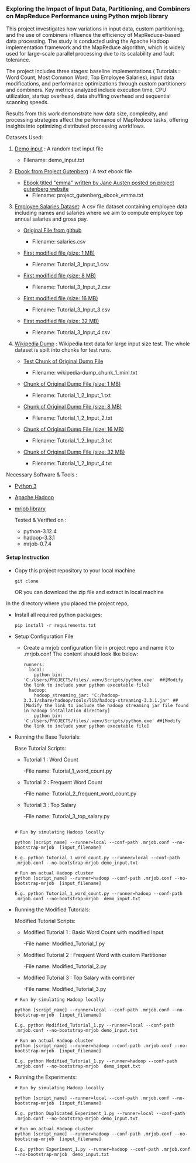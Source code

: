 
### Exploring the Impact of Input Data, Partitioning, and Combiners on MapReduce Performance using Python mrjob library

This project investigates how variations in input data, custom partitioning, and the use of combiners influence the efficiency of MapReduce-based data processing. The study is conducted using the Apache Hadoop implementation framework and the MapReduce algorithm, which is widely used for large-scale parallel processing due to its scalability and fault tolerance.

The project includes three stages: baseline implementations ( Tutorials : Word Count, Most Common Word, Top Employee Salaries), input data modifications, and performance optimizations through custom partitioners and combiners. Key metrics analyzed include execution time, CPU utilization, startup overhead, data shuffling overhead and sequential scanning speeds. 

Results from this work demonstrate how data size, complexity, and processing strategies affect the performance of MapReduce tasks, offering insights into optimizing distributed processing workflows.

Datasets Used:

1. [Demo input](https://github.com/zdata-inc/HadoopWithPython/blob/master/resources/input.txt) : A random text input file
    - Filename: demo_input.txt
2. [Ebook from Project Gutenberg](https://www.gutenberg.org/ebooks/) : A text ebook file
    - [Ebook titled "emma" written by Jane Austen posted on project gutenberg website](https://www.gutenberg.org/ebooks/158)
      - Filename: project_gutenberg_ebook_emma.txt
3. [Employee Salaries Dataset](https://github.com/zdata-inc/HadoopWithPython/blob/master/resources/salaries.csv): A csv file dataset containing employee data including names and salaries where we aim to compute employee top annual salaries and gross pay.
    - [Original File from github](https://github.com/zdata-inc/HadoopWithPython/blob/master/resources/salaries.csv)
      - Filename: salaries.csv

     - [First modified file (size: 1 MB)](https://raw.githubusercontent.com/sakarmainali/python_map_reduce/refs/heads/master/Tutorial_3_Input_1.csv)
        - Filename: Tutorial_3_Input_1.csv

     - [First modified file (size: 8 MB)](https://raw.githubusercontent.com/sakarmainali/python_map_reduce/refs/heads/master/Tutorial_3_Input_2.csv)
        - Filename: Tutorial_3_Input_2.csv

     - [First modified file (size: 16 MB)](https://raw.githubusercontent.com/sakarmainali/python_map_reduce/refs/heads/master/Tutorial_3_Input_3.csv)
        - Filename: Tutorial_3_Input_3.csv

     - [First modified file (size: 32 MB)](https://raw.githubusercontent.com/sakarmainali/python_map_reduce/refs/heads/master/Tutorial_3_Input_4.csv)
        - Filename: Tutorial_3_Input_4.csv      
      

4. [Wikipedia Dump](https://www.kaggle.com/datasets/toastedalmonds/wikipedia-dump-20200820) : Wikipedia text data for large input size test. The whole dataset is spilt into chunks for test runs.

    - [Test Chunk of Original Dump File](https://github.com/zdata-inc/HadoopWithPython/blob/master/resources/wikipedia-dump_chunk_1_mini.txt)
      - Filename: wikipedia-dump_chunk_1_mini.txt

     - [Chunk of Original Dump File (size: 1 MB)](https://raw.githubusercontent.com/sakarmainali/python_map_reduce/refs/heads/master/Tutorial_1_2_Input_1.txt)
        - Filename: Tutorial_1_2_Input_1.txt

     - [Chunk of Original Dump File (size: 8 MB)](https://raw.githubusercontent.com/sakarmainali/python_map_reduce/refs/heads/master/Tutorial_1_2_Input_2.txt)
        - Filename: Tutorial_1_2_Input_2.txt

     - [Chunk of Original Dump File (size: 16 MB)](https://raw.githubusercontent.com/sakarmainali/python_map_reduce/refs/heads/master/Tutorial_1_2_Input_3.txt)
        - Filename: Tutorial_1_2_Input_3.txt

     - [Chunk of Original Dump File (size: 32 MB)](https://raw.githubusercontent.com/sakarmainali/python_map_reduce/refs/heads/master/Tutorial_1_2_Input_4.txt)
        - Filename: Tutorial_1_2_Input_4.txt   


Necessary Software & Tools :

- [Python 3](https://www.python.org/downloads/)

- [Apache Hadoop](https://hadoop.apache.org/releases.html)
  
- [mrjob library](https://mrjob.readthedocs.io/en/latest/)

  Tested & Verified on : 
    - python-3.12.4
    - hadoop-3.3.1
    - mrjob-0.7.4


#### Setup Instruction

* Copy this project repository to your local machine
  ```shell
  git clone 
  ```
   OR
  you can download the zip file and extract in local machine





In the directory where you placed the project repo,

* Install all required python packages:
  ```shell
  pip install -r requirements.txt
  ```

* Setup Configuration File

  - Create a mrjob configuration file in project repo and name it to .mrjob.conf
    The content should look like below:

    ```shell
    runners:
      local:
        python_bin: 'C:/Users/PROJECTS/files/.venv/Scripts/python.exe'  ##[Modify the link to include your python executable file]
      hadoop:
        hadoop_streaming_jar: 'C:/hadoop-3.3.1/share/hadoop/tools/lib/hadoop-streaming-3.3.1.jar' ##[Modify the link to include the hadoop streaming jar file found in hadoop installation directory]
        python_bin: 'C:/Users/PROJECTS/files/.venv/Scripts/python.exe' ##[Modify the link to include your python executable file]
    ```

* Running the Base Tutorials:

  Base Tutorial Scripts:

    - Tutorial 1 : Word Count
    
        -File name: Tutorial_1_word_count.py 
    - Tutorial 2 : Frequent Word Count
    
        -File name: Tutorial_2_frequent_word_count.py 

    - Tutorial 3 : Top Salary
    
        -File name: Tutorial_3_top_salary.py 


  ```shell
  
  # Run by simulating Hadoop locally

  python [script_name] --runner=local --conf-path .mrjob.conf --no-bootstrap-mrjob  [input_filename]

  E.g. python Tutorial_1_word_count.py --runner=local --conf-path .mrjob.conf --no-bootstrap-mrjob demo_input.txt

  # Run on actual Hadoop cluster 
  python [script_name] --runner=hadoop --conf-path .mrjob.conf --no-bootstrap-mrjob  [input_filename]

  E.g. python Tutorial_1_word_count.py --runner=hadoop --conf-path .mrjob.conf --no-bootstrap-mrjob  demo_input.txt

  ```
* Running the Modified Tutorials:

  Modified Tutorial Scripts:

    - Modified Tutorial 1 : Basic Word Count with modified Input
    
        -File name: Modified_Tutorial_1.py 
    - Modified Tutorial 2 : Frequent Word with custom Partitioner
    
        -File name: Modified_Tutorial_2.py 

    - Modified Tutorial 3 : Top Salary with combiner
    
        -File name: Modified_Tutorial_3.py 

  ```shell
  # Run by simulating Hadoop locally

  python [script_name] --runner=local --conf-path .mrjob.conf --no-bootstrap-mrjob  [input_filename]

  E.g. python Modified_Tutorial_1.py --runner=local --conf-path .mrjob.conf --no-bootstrap-mrjob demo_input.txt

  # Run on actual Hadoop cluster 
  python [script_name] --runner=hadoop --conf-path .mrjob.conf --no-bootstrap-mrjob  [input_filename]

  E.g. python Modified_Tutorial_1.py --runner=hadoop --conf-path .mrjob.conf --no-bootstrap-mrjob  demo_input.txt

  ```
* Running the Experiments:

  ```shell
  # Run by simulating Hadoop locally

  python [script_name] --runner=local --conf-path .mrjob.conf --no-bootstrap-mrjob  [input_filename]

  E.g. python Duplicated_Experiment_1.py --runner=local --conf-path .mrjob.conf --no-bootstrap-mrjob demo_input.txt

  # Run on actual Hadoop cluster 
  python [script_name] --runner=hadoop --conf-path .mrjob.conf --no-bootstrap-mrjob  [input_filename]

  E.g. python Experiment_1.py --runner=hadoop --conf-path .mrjob.conf --no-bootstrap-mrjob  demo_input.txt



